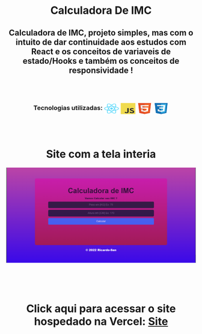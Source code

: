 <h1 align="center">Calculadora De IMC</h1>
<h2 align="center">Calculadora de IMC, projeto simples, mas com o intuito de dar continuidade aos estudos com React e os conceitos  de variaveis de estado/Hooks e também os conceitos de responsividade !</h2>

<br>
<br>

<div align="center">
    <h3>Tecnologias utilizadas: 
    <img align="center" alt="react" height="30" width="40" src="https://raw.githubusercontent.com/devicons/devicon/master/icons/react/react-original.svg">
    <img align="center" alt="JavaSript" height="30" width="40" src="https://raw.githubusercontent.com/devicons/devicon/master/icons/javascript/javascript-original.svg">
    <img align="center" alt="ricardo-HTML" height="30" width="40" src="https://raw.githubusercontent.com/devicons/devicon/master/icons/html5/html5-original.svg">
    <img align="center" alt="ricardo-CSS" height="30" width="40" src="https://raw.githubusercontent.com/devicons/devicon/master/icons/css3/css3-original.svg"></h3>
</div>

<br>
<br>



<div>
    <h1 align="center">Site com a tela interia</h1>
    <img src="./img-readme/IMG1.png" alt="Imagem da Front Page">
</div>

##
<br>
<br>
<div align="center">
  <h1>Click aqui para acessar o site hospedado na Vercel: <a href="https://flex-turismos-2cfyn4q9s-ricardosantanaevangelista.vercel.app">Site</a></h1>
  
</div>
  